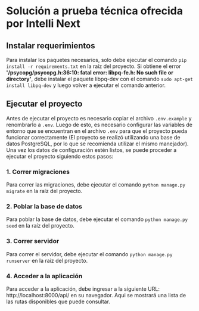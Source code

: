 # Solución a prueba técnica ofrecida por Intelli Next

## Instalar requerimientos
Para instalar los paquetes necesarios, solo debe ejecutar el comando `pip install -r requirements.txt` en la raíz del proyecto.
Si obtiene el error **'/psycopg/psycopg.h:36:10: fatal error: libpq-fe.h: No such file or directory'**, 
debe instalar el paquete libpq-dev con el comando `sudo apt-get install libpq-dev` y luego volver a ejecutar el comando anterior.

## Ejecutar el proyecto
Antes de ejecutar el proyecto es necesario copiar el archivo `.env.example` y renombrarlo a `.env`. Luego de esto,
es necesario configurar las variables de entorno que se encuentran en el archivo `.env` para que el proyecto pueda 
funcionar correctamente (El proyecto se realizó utilizando una base de datos PostgreSQL, por lo que se recomienda 
utilizar el mismo manejador). Una vez los datos de configuración estén listos, se puede proceder a ejecutar el 
proyecto siguiendo estos pasos:

### 1. Correr migraciones
Para correr las migraciones, debe ejecutar el comando `python manage.py migrate` en la raíz del proyecto.

### 2. Poblar la base de datos
Para poblar la base de datos, debe ejecutar el comando `python manage.py seed` en la raíz del proyecto.

### 3. Correr servidor
Para correr el servidor, debe ejecutar el comando `python manage.py runserver` en la raíz del proyecto.

### 4. Acceder a la aplicación
Para acceder a la aplicación, debe ingresar a la siguiente URL: http://localhost:8000/api/ en su navegador.
Aqui se mostrará una lista de las rutas disponibles que puede consultar.